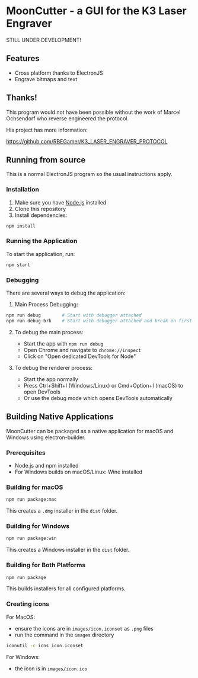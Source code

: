# MoonCutter - a GUI for the K3 Laser Engraver

STILL UNDER DEVELOPMENT!

## Features

- Cross platform thanks to ElectronJS
- Engrave bitmaps and text

## Thanks!

This program would not have been possible without the work of Marcel Ochsendorf who reverse engineered the protocol.

His project has more information:

  https://github.com/RBEGamer/K3_LASER_ENGRAVER_PROTOCOL

## Running from source

This is a normal ElectronJS program so the usual instructions apply.

### Installation

1. Make sure you have [Node.js](https://nodejs.org/) installed
2. Clone this repository
3. Install dependencies:
```bash
npm install
```

### Running the Application

To start the application, run:
```bash
npm start
```

### Debugging

There are several ways to debug the application:

1. Main Process Debugging:
```bash
npm run debug        # Start with debugger attached
npm run debug-brk    # Start with debugger attached and break on first line
```

2. To debug the main process:
   - Start the app with `npm run debug`
   - Open Chrome and navigate to `chrome://inspect`
   - Click on "Open dedicated DevTools for Node"

3. To debug the renderer process:
   - Start the app normally
   - Press Ctrl+Shift+I (Windows/Linux) or Cmd+Option+I (macOS) to open DevTools
   - Or use the debug mode which opens DevTools automatically

## Building Native Applications

MoonCutter can be packaged as a native application for macOS and Windows using electron-builder.

### Prerequisites

- Node.js and npm installed
- For Windows builds on macOS/Linux: Wine installed

### Building for macOS

```bash
npm run package:mac
```

This creates a `.dmg` installer in the `dist` folder.

### Building for Windows

```bash
npm run package:win
```

This creates a Windows installer in the `dist` folder.

### Building for Both Platforms

```bash
npm run package
```

This builds installers for all configured platforms.

### Creating icons 

For MacOS:

  - ensure the icons are in `images/icon.iconset` as `.png` files
  - run the command in the `images` directory

  ```bash
  iconutil -c icns icon.iconset
  ```

For Windows:  
  - the icon is in `images/icon.ico`